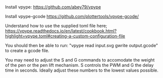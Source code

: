 Install vpype:
https://github.com/abey79/vpype

Install vpype-gcode
https://github.com/plottertools/vpype-gcode/

Understand how to use the supplied toml file here; https://vpype.readthedocs.io/en/latest/cookbook.html?highlight=vpype.toml#creating-a-custom-configuration-file

You should then be able to run: "vpype read input.svg gwrite output.gcode" to create a gcode file.

You may need to adjust the S and G commands to accomodate the weight of the pen or the pen lift mechanism. S controls the PWM and G the delay time in seconds. Ideally adjust these numbers to the lowest values possible.
